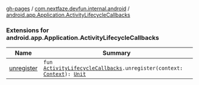 [gh-pages](../../index.md) / [com.nextfaze.devfun.internal.android](../index.md) / [android.app.Application.ActivityLifecycleCallbacks](./index.md)

### Extensions for android.app.Application.ActivityLifecycleCallbacks

| Name | Summary |
|---|---|
| [unregister](unregister.md) | `fun `[`ActivityLifecycleCallbacks`](https://developer.android.com/reference/android/app/Application/ActivityLifecycleCallbacks.html)`.unregister(context: `[`Context`](https://developer.android.com/reference/android/content/Context.html)`): `[`Unit`](https://kotlinlang.org/api/latest/jvm/stdlib/kotlin/-unit/index.html) |
